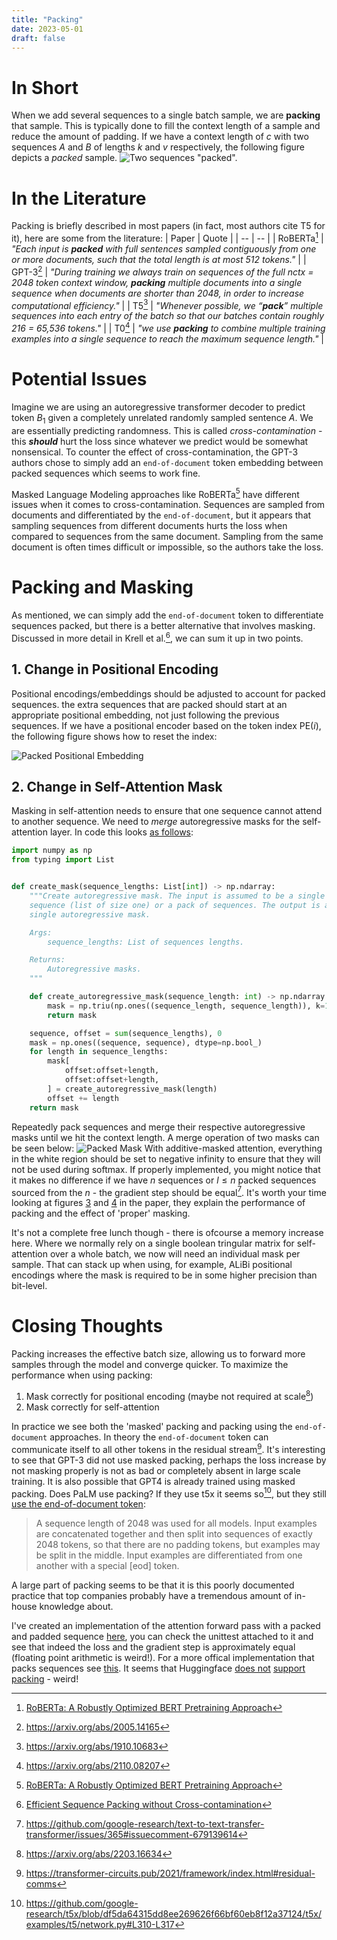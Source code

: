 ```yaml
---
title: "Packing"
date: 2023-05-01
draft: false
---
```


# In Short
When we add several sequences to a single batch sample, we are **packing** that sample. This is typically done to fill the context length of a sample and reduce the amount of padding. If we have a context length of $c$ with two sequences $A$ and $B$ of lengths $k$ and $v$ respectively, the following figure depicts a *packed* sample.
![Two sequences "packed".](/img/packing/pack_sequences.svg)

# In the Literature
Packing is briefly described in most papers (in fact, most authors cite T5 for it), here are some from the literature:
| Paper | Quote |
| -- | -- |
| RoBERTa[^1] | *"Each input is ***packed*** with full sentences sampled contiguously from one or more documents, such that the total length is at most 512 tokens."* |
| GPT-3[^11] | *"During training we always train on sequences of the full nctx = 2048 token context window, ***packing*** multiple documents into a single sequence when documents are shorter than 2048, in order to increase computational efficiency."* |
| T5[^12] | *"Whenever possible, we “***pack***” multiple sequences into each entry of the batch so that our batches contain roughly 216 = 65,536 tokens."* |
| T0[^13] | *"we use ***packing*** to combine multiple training examples into a single sequence to reach the maximum sequence length."* |

# Potential Issues
Imagine we are using an autoregressive transformer decoder to predict token $B_1$ given a completely unrelated randomly sampled sentence $A$. We are essentially predicting randomness. This is called *cross-contamination* - this ***should*** hurt the loss since whatever we predict would be somewhat nonsensical. To counter the effect of cross-contamination, the GPT-3 authors chose to simply add an `end-of-document` token embedding between packed sequences which seems to work fine.

Masked Language Modeling approaches like RoBERTa[^1] have different issues when it comes to cross-contamination. Sequences are sampled from documents and differentiated by the `end-of-document`, but it appears that sampling sequences from different documents hurts the loss when compared to sequences from the same document. Sampling from the same document is often times difficult or impossible, so the authors take the loss.

# Packing and Masking
As mentioned, we can simply add the `end-of-document` token to differentiate sequences packed, but there is a better alternative that involves masking. Discussed in more detail in Krell et al.[^2], we can sum it up in two points.

## 1. Change in Positional Encoding
Positional encodings/embeddings should be adjusted to account for packed sequences. the extra sequences that are packed should start at an appropriate positional embedding, not just following the previous sequences. If we have a positional encoder based on the token index $\text{PE}(i)$, the following figure shows how to reset the index:

![Packed Positional Embedding](/img/packing/pack_positional_encoding.svg)

## 2. Change in Self-Attention Mask
Masking in self-attention needs to ensure that one sequence cannot attend to another sequence. We need to *merge* autoregressive masks for the self-attention layer. In code this looks [as follows](https://github.com/lweitkamp/optimizing_transformers/blob/main/optimizing_transformers/simple_transformer/preprocess.py#L31-L55):
```python
import numpy as np
from typing import List


def create_mask(sequence_lengths: List[int]) -> np.ndarray:
    """Create autoregressive mask. The input is assumed to be a single
    sequence (list of size one) or a pack of sequences. The output is a
    single autoregressive mask.

    Args:
        sequence_lengths: List of sequences lengths.

    Returns:
        Autoregressive masks.
    """

    def create_autoregressive_mask(sequence_length: int) -> np.ndarray:
        mask = np.triu(np.ones((sequence_length, sequence_length)), k=1)
        return mask

    sequence, offset = sum(sequence_lengths), 0
    mask = np.ones((sequence, sequence), dtype=np.bool_)
    for length in sequence_lengths:
        mask[
            offset:offset+length,
            offset:offset+length,
        ] = create_autoregressive_mask(length)
        offset += length
    return mask
```
Repeatedly pack sequences and merge their respective autoregressive masks until we hit the context length. A merge operation of two masks can be seen below:
![Packed Mask](/img/packing/pack_mask_merge.svg)
With additive-masked attention, everything in the white region should be set to negative infinity to ensure that they will not be used during softmax. If properly implemented, you might notice that it makes no difference if we have $n$ sequences or $l \leq n$ packed sequences sourced from the $n$ - the gradient step should be equal[^3]. It's worth your time looking at figures [3](https://arxiv.org/pdf/2107.02027.pdf#page=7) and [4](https://arxiv.org/pdf/2107.02027.pdf#page=8) in the paper, they explain the performance of packing and the effect of 'proper' masking. 

It's not a complete free lunch though - there is ofcourse a memory increase here. Where we normally rely on a single boolean tringular matrix for self-attention over a whole batch, we now will need an individual mask per sample. That can stack up when using, for example, ALiBi positional encodings where the mask is required to be in some higher precision than bit-level.

# Closing Thoughts
Packing increases the effective batch size, allowing us to forward more samples through the model and converge quicker. To maximize the performance when using packing:
1. Mask correctly for positional encoding (maybe not required at scale[^5])
2. Mask correctly for self-attention

In practice we see both the 'masked' packing and packing using the `end-of-document` approaches. In theory the `end-of-document` token can communicate itself to all other tokens in the residual stream[^8]. It's interesting to see that GPT-3 did not use masked packing, perhaps the loss increase by not masking properly is not as bad or completely absent in large scale training. It is also possible that GPT4 is already trained using masked packing. Does PaLM use packing? If they use t5x it seems so[^4], but they still [use the end-of-document token](https://arxiv.org/pdf/2204.02311.pdf#page=10):

> A sequence length of 2048 was used for all models. Input examples are concatenated together and then split into sequences of exactly 2048 tokens, so that there are no padding tokens, but examples may be split in the middle. Input examples are differentiated from one another with a special [eod] token.

A large part of packing seems to be that it is this poorly documented practice that top companies probably have a tremendous amount of in-house knowledge about.

I've created an implementation of the attention forward pass with a packed and padded sequence [here](https://github.com/lweitkamp/optimizing_transformers/blob/main/optimizing_transformers/packing.py), you can check the unittest attached to it and see that indeed the loss and the gradient step is approximately equal (floating point arithmetic is weird!). For a more offical implementation that packs sequences see [this](https://github.com/tensorflow/tensor2tensor/blob/master/tensor2tensor/data_generators/generator_utils.py#L598). It seems that Huggingface [does not](https://github.com/huggingface/transformers/issues/17726) [support packing](https://github.com/huggingface/transformers/issues/6661) - weird!

[^1]: [RoBERTa: A Robustly Optimized BERT Pretraining Approach](https://arxiv.org/abs/1907.11692)
[^2]: [Efficient Sequence Packing without Cross-contamination](https://arxiv.org/abs/2107.02027)
[^3]: https://github.com/google-research/text-to-text-transfer-transformer/issues/365#issuecomment-679139614
[^4]: https://github.com/google-research/t5x/blob/df5da64315dd8ee269626f66bf60eb8f12a37124/t5x/examples/t5/network.py#L310-L317
[^5]: https://arxiv.org/abs/2203.16634
[^8]: https://transformer-circuits.pub/2021/framework/index.html#residual-comms
[^10]: [Transformer Language Models without Positional Encodings Still Learn Positional Information](https://aclanthology.org/2022.findings-emnlp.99.pdf)
[^11]: https://arxiv.org/abs/2005.14165
[^12]: https://arxiv.org/abs/1910.10683
[^13]: https://arxiv.org/abs/2110.08207